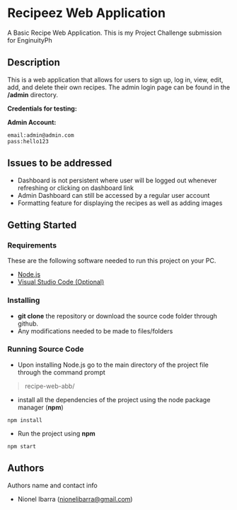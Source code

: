 # Recipeez Web Application
A  Basic Recipe Web Application. This is my Project Challenge submission for EnginuityPh

## Description


This is a web application that allows for users to sign up, log in, view, edit, add, and delete their own recipes. The admin login page can be found in the **/admin** directory.  

**Credentials for testing:**

**Admin Account:**

    email:admin@admin.com
    pass:hello123



## Issues to be addressed

 - Dashboard is not persistent where user will be logged out whenever refreshing or clicking on dashboard link
 - Admin Dashboard can still be accessed by a regular user account
 - Formatting feature for displaying the recipes as well as adding images

 
## Getting Started

### Requirements
These are the following software needed to run this project on your PC.
 - [Node.js](https://nodejs.org/en/)
 - [Visual Studio Code (Optional)](https://code.visualstudio.com/)

### Installing

* **git clone** the repository or download the source code folder through github.
* Any modifications needed to be made to files/folders

### Running Source Code

* Upon installing Node.js go to the main directory of the project file through the command prompt 

> recipe-web-abb/

* install all the dependencies of the project using the node package manager (**npm**)
```
npm install
```
* Run the project using **npm**
```
npm start
```



## Authors

Authors name and contact info

 - Nionel Ibarra (nionelibarra@gmail.com)


